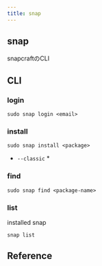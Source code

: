 ```yaml
---
title: snap
---
```


## snap
snapcraftのCLI

## CLI

### login

```
sudo snap login <email>
```

### install

```
sudo snap install <package>
```

* `--classic`
    * 

### find

```
sudo snap find <package-name>
```

### list
installed snap

```
snap list
```

## Reference
